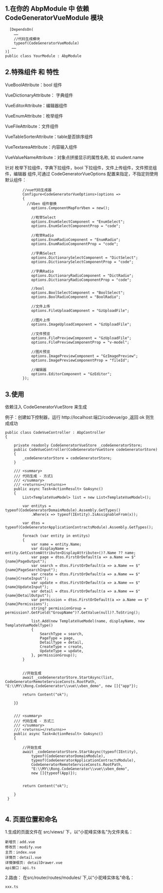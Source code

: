 ﻿
 ## 1.在你的 AbpModule 中 依赖 CodeGeneratorVueModule 模块

```
  [DependsOn(
    ……
    //代码生成模块
    typeof(CodeGeneratorVueModule)
   ……
)]
public class YourModule : AbpModule
```
## 2.特殊组件 和 特性

VueBoolAttribute：bool 组件

VueDictionaryAttribute： 字典组件

VueEditorAttribute：编辑器组件

VueEnumAttribute：枚举组件

VueFileAttribute：文件组件

VueTableSorterAttribute：table是否排序组件

VueTextareaAttribute：内容输入组件

VueValueNameAttribute：对象点拼接显示的属性名称, 如 student.name

针对 枚举下拉组件，字典下拉组件，bool 下拉组件，文件上传组件，文件预览组件，编辑器 组件,可通过 CodeGeneratorVueOptions 配置来指定，不指定则使用默认组件：

```
        //vue代码生成器
        Configure<CodeGeneratorVueOptions>(options =>
        {
          //Vben 组件替换
            options.ComponentMapForVben = new();

            //枚举Select
            options.EnumSelectComponent = "EnumSelect";
            options.EnumSelectComponentProp = "code";

            //枚举Radio
            options.EnumRadioComponent = "EnumRadio";
            options.EnumRadioComponentProp = "code";

            //字典Select
            options.DictionarySelectComponent = "DictSelect";
            options.DictionarySelectComponentProp = "code";

            //字典Radio
            options.DictionaryRadioComponent = "DictRadio";
            options.DictionaryRadioComponentProp = "code";

            //bool
            options.BoolSelectComponent = "BoolSelect";
            options.BoolRadioComponent = "BoolRadio";

            //文件上传
            options.FileUploadComponent = "GzUploadFile";

            //图片上传
            options.ImageUploadComponent = "GzUploadFile";

            //文件预览
            options.FilePreviewComponent = "GzUploadFile";
            options.FilePreviewComponentProp = "v-model";

            //图片预览
            options.ImagePreviewComponent = "GzImagePreview";
            options.ImagePreviewComponentProp = "fileId";

            //编辑器
            options.EditorComponent = "GzEditor";
        });

```

## 3.使用

依赖注入 CodeGeneratorVueStore 来生成

例子：创建如下控制器，运行 http://localhost:端口/codevue/go ,返回 ok 则生成成功
```
public class CodeVueController : AbpController
{

    private readonly CodeGeneratorVueStore _codeGeneratorStore;
    public CodeVueController(CodeGeneratorVueStore codeGeneratorStore)
    {
        _codeGeneratorStore = codeGeneratorStore;
    }

    /// <summary>
    /// 代码生成 - 方式1
    /// </summary>
    /// <returns></returns>+
    public async Task<ActionResult> GoAsync()
    {
        List<TemplateVueModel> list = new List<TemplateVueModel>();

        var entitys = typeof(CodeGeneratorDomainModule).Assembly.GetTypes()
            .Where(x => typeof(IEntity).IsAssignableFrom(x));

        var dtos = typeof(CodeGeneratorApplicationContractsModule).Assembly.GetTypes();

        foreach (var entity in entitys)
        {
            var name = entity.Name;
            var displayName = entity.GetCustomAttribute<DisplayAttribute>()?.Name ?? name;
            var page = dtos.FirstOrDefault(a => a.Name == $"{name}PageOutput");
            var search = dtos.FirstOrDefault(a => a.Name == $"{name}PageSearchInput");
            var create = dtos.FirstOrDefault(a => a.Name == $"{name}CreateInput");
            var update = dtos.FirstOrDefault(a => a.Name == $"{name}UpdateInput");
            var detail = dtos.FirstOrDefault(a => a.Name == $"{name}DetailOutput");
            var permission = dtos.FirstOrDefault(a => a.Name == $"{name}Permissions");
            string? permissionGroup = permission?.GetField("GroupName")?.GetValue(null)?.ToString();

            list.Add(new TemplateVueModel(name, displayName, new TemplateVueModelType()
            {
                SearchType = search,
                PageType = page,
                DetailType = detail,
                CreateType = create,
                UpdateType = update,
            }, permissionGroup));
        }


        //开始生成
        await _codeGeneratorStore.StartAsync(list, CodeGeneratorRemoteServiceConsts.RootPath, "E:\\MY\\Rong.CodeGenerator\\vue\\vben_demo", new []{"app"});

        return Content("ok");

    }}


    /// <summary>
    /// 代码生成 - 方式二
    /// </summary>
    /// <returns></returns>+
    public async Task<ActionResult> GoAsync()
    {

        //开始生成
        await _codeGeneratorStore.StartAsync(typeof(IEntity), 
            typeof(CodeGeneratorDomainModule), 
            typeof(CodeGeneratorApplicationContractsModule), 
            CodeGeneratorRemoteServiceConsts.RootPath, 
            "E:\\MY\\Rong.CodeGenerator\\vue\\vben_demo",
            new []{typeof(App)});

        
        return Content("ok");

    }
 }


```


## 4. 页面位置和命名

1.生成的页面文件在 src/views/ 下，以“小驼峰实体名”为文件夹名：

    新增页：add.vue
    修改页：modify.vue
    主页：index.vue
    详情页：detail.vue
    详情弹框页: detailDrawer.vue
    api接口：api.ts 

2.路由： 在src/router/routes/modules/ 下,以“小驼峰实体名”命名：
  
    xxx.ts